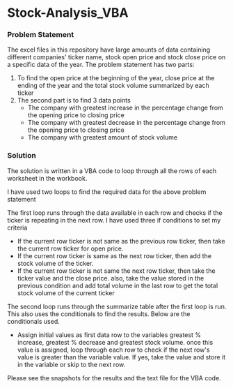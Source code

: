 # Stock-Analysis_VBA

### Problem Statement

The excel files in this repository have large amounts of data containing different companies' ticker name, stock open price and stock close price on a specific data of the year. The problem statement has two parts:

1. To find the open price at the beginning of the year, close price at the ending of the year and the total stock volume summarized by each ticker
2. The second part is to find 3 data points
   - The company with greatest increase in the percentage change from the opening price to closing price
   - The company with greatest decrease in the percentage change from the opening price to closing price
   - The company with greatest amount of stock volume



### Solution 

The solution is written in a VBA code to loop through all the rows of each worksheet in the workbook. 

I have used two loops to find the required data for the above problem statement

The first loop runs through the data available in each row and checks if the ticker is repeating in the next row. I have used three if conditions to set my criteria

- If the current row ticker is not same as the previous row ticker, then take the current row ticker for open price.
- If the current row ticker is same as the next row ticker, then add the stock volume of the ticker.
- If the current row ticker is not same the next row ticker, then take the ticker value and the close price. also, take the value stored in the previous condition and add total volume in the last row to get the total stock volume of the current ticker



The second loop runs through the summarize table after the first loop is run. This also uses the conditionals to find the results. Below are the conditionals used. 

- Assign initial values as first data row to the variables greatest % increase, greatest % decrease and greatest stock volume. once this value is assigned, loop through each row to check if the next row's value is greater than the variable value. If yes, take the value and store it in the variable or skip to the next row. 


Please see the snapshots for the results and the text file for the VBA code. 







